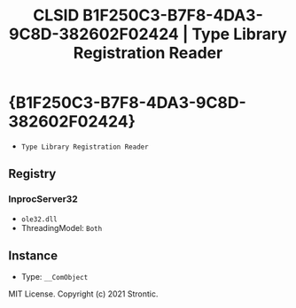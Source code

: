 ﻿---
title: "CLSID B1F250C3-B7F8-4DA3-9C8D-382602F02424 | Type Library Registration Reader"
excerpt: What is COM-Object CLSID B1F250C3-B7F8-4DA3-9C8D-382602F02424?
---

# {B1F250C3-B7F8-4DA3-9C8D-382602F02424}

* `Type Library Registration Reader`

## Registry


### InprocServer32

* `ole32.dll`
* ThreadingModel: `Both`

## Instance

* Type: `__ComObject`

MIT License. Copyright (c) 2021 Strontic.


